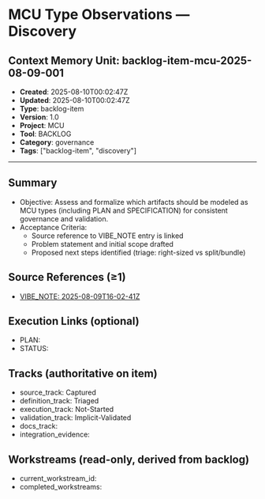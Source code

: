 # MCU Type Observations — Discovery

## Context Memory Unit: backlog-item-mcu-2025-08-09-001
- **Created**: 2025-08-10T00:02:47Z
- **Updated**: 2025-08-10T00:02:47Z
- **Type**: backlog-item
- **Version**: 1.0
- **Project**: MCU
- **Tool**: BACKLOG
- **Category**: governance
- **Tags**: ["backlog-item", "discovery"]

---

## Summary
- Objective: Assess and formalize which artifacts should be modeled as MCU types (including PLAN and SPECIFICATION) for consistent governance and validation.
- Acceptance Criteria:
  - Source reference to VIBE_NOTE entry is linked
  - Problem statement and initial scope drafted
  - Proposed next steps identified (triage: right-sized vs split/bundle)

## Source References (≥1)
- [VIBE_NOTE: 2025-08-09T16-02-41Z](../../VIBE_NOTE.md#note-2025-08-09T16-02-41Z)

## Execution Links (optional)
- PLAN: 
- STATUS: 

## Tracks (authoritative on item)
- source_track: Captured
- definition_track: Triaged
- execution_track: Not-Started
- validation_track: Implicit-Validated
- docs_track: 
- integration_evidence: 

## Workstreams (read-only, derived from backlog)
- current_workstream_id: 
- completed_workstreams: 
